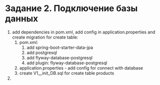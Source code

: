 # Задание 2. Подключение базы данных

1. add dependencies in pom.xml, add config in application.properties and create migration for create table:
   1. pom.xml:
      1. add spring-boot-starter-data-jpa
      2. add postgresql
      3. add flyway-database-postgresql
      4. add plugin: flyway-database-postgresql
   2. application.properties - add config for connect with database
   3. create V1__init_DB.sql for create table products
2. 